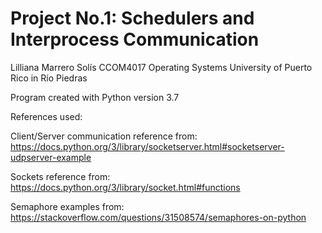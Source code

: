 # Project No.1: Schedulers and Interprocess Communication

Lilliana Marrero Solís 
CCOM4017 Operating Systems
University of Puerto Rico in Río Piedras

Program created with Python version 3.7


References used:

Client/Server communication reference from:
https://docs.python.org/3/library/socketserver.html#socketserver-udpserver-example 

Sockets reference from:
https://docs.python.org/3/library/socket.html#functions 

Semaphore examples from: 
https://stackoverflow.com/questions/31508574/semaphores-on-python



